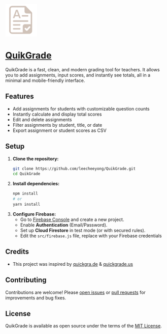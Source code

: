 <img src="/public/logo.png" width="100">

# [QuikGrade](https://quikgrade.vercel.app)

QuikGrade is a fast, clean, and modern grading tool for teachers. It allows you to add assignments, input scores, and instantly see totals, all in a minimal and mobile-friendly interface.

## Features

- Add assignments for students with customizable question counts
- Instantly calculate and display total scores
- Edit and delete assignments
- Filter assignments by student, title, or date
- Export assignment or student scores as CSV

## Setup

1. **Clone the repository:**
   ```bash
   git clone https://github.com/leecheeyong/QuikGrade.git
   cd QuikGrade
   ```
2. **Install dependencies:**
   ```bash
   npm install
   # or
   yarn install
   ```
3. **Configure Firebase:**
   - Go to [Firebase Console](https://console.firebase.google.com/) and create a new project.
   - Enable **Authentication** (Email/Password).
   - Set up **Cloud Firestore** in test mode (or with secured rules).
   - Edit the `src/firebase.js` file, replace with your Firebase credentials

## Credits

- This project was inspired by [quickgra.de](https://quickgra.de/) & [quickgrade.us](https://quickgrade.us/)

## Contributing

Contributions are welcome! Please [open issues](https://github.com/leecheeyong/QuikGrade/issues) or [pull requests](https://github.com/leecheeyong/QuikGrade/pulls) for improvements and bug fixes.

## License

QuikGrade is available as open source under the terms of the [MIT License](https://github.com/leecheeyong/QuikGrade/blob/main/LICENSE).
